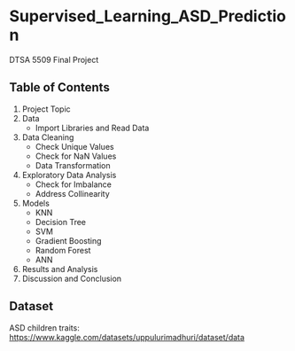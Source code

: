 # Supervised_Learning_ASD_Prediction

DTSA 5509 Final Project

## Table of Contents
1. Project Topic
2. Data
   - Import Libraries and Read Data
3. Data Cleaning
   - Check Unique Values
   - Check for NaN Values
   - Data Transformation
4. Exploratory Data Analysis
   - Check for Imbalance
   - Address Collinearity
5. Models
   - KNN
   - Decision Tree
   - SVM
   - Gradient Boosting
   - Random Forest
   - ANN
6. Results and Analysis
7. Discussion and Conclusion

## Dataset
ASD children traits: <https://www.kaggle.com/datasets/uppulurimadhuri/dataset/data>
